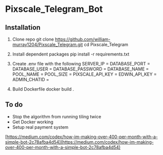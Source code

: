 # Pixscale_Telegram_Bot


## Installation
1. Clone repo
    git clone https://github.com/william-murray1204/Pixscale_Telegram.git
    cd Pixscale_Telegram

2. Install dependent packages
    pip install -r requirements.txt

3. Create .env file with the following
    SERVER_IP =
    DATABASE_PORT =
    DATABASE_USER =
    DATABASE_PASSWORD =
    DATABASE_NAME =
    POOL_NAME =
    POOL_SIZE =
    PIXSCALE_API_KEY =
    EDWIN_API_KEY =
    ADMIN_CHATID =

4. Build Dockerfile
    docker build .




## To do
- Stop the algorithm from running tiling twice
- Get Docker working
- Setup real payment system

[https://medium.com/codex/how-im-making-over-400-per-month-with-a-simple-bot-2c78afba4d54](https://medium.com/codex/how-im-making-over-400-per-month-with-a-simple-bot-2c78afba4d54)